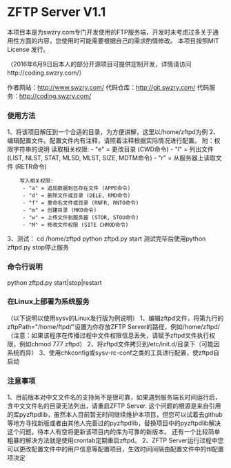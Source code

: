 ZFTP Server V1.1
===========

本项目本是为swzry.com专门开发使用的FTP服务端，开发时未考虑过多关于通用性方面的内容，您使用时可能需要根据自己的需求酌情修改。
本项目按照MIT License 发行。

（2016年6月9日后本人的部分开源项目可提供定制开发，详情请访问http://coding.swzry.com/）

作者网站：http://www.swzry.com/
代码仓库：http://git.swzry.com/
代码服务：http://coding.swzry.com/

### 使用方法 ###
1、将该项目解压到一个合适的目录，为方便讲解，这里以/home/zftpd为例
2、编辑配置文件。配置文件内有注释，请照着注释根据实际情况进行配置。
	附：权限字符串的说明
		读取相关权限:
         - "e" = 更改目录 (CWD命令)
         - "l" = 列出文件 (LIST, NLST, STAT, MLSD, MLST, SIZE, MDTM命令)
         - "r" = 从服务器上读取文件 (RETR命令)

        写入相关权限:
         - "a" = 追加数据到已存在文件 (APPE命令)
         - "d" = 删除文件或目录 (DELE, RMD命令)
         - "f" = 重命名文件或目录 (RNFR, RNTO命令)
         - "m" = 创建目录 (MKD命令)
         - "w" = 上传文件到服务器 (STOR, STOU命令)
         - "M" = 修改文件权限 (SITE CHMOD命令)
3、测试：
	cd /home/zftpd
	python zftpd.py start
	测试完毕后使用python zftpd.py stop停止服务

### 命令行说明 ###
python zftpd.py start|stop|restart

### 在Linux上部署为系统服务 ###
（以下说明以使用sysv的Linux发行版为例说明）
1、编辑zftpd文件，将第九行的zftpPath="/home/ftpd/"设置为你存放ZFTP Server的路径，例如/home/zftpd/
   （注意：如果该程序在传播过程中文件权限信息丢失，请赋予zftpd文件执行权限，例如chmod 777 zftpd）
2、将zftpd文件拷贝到/etc/init.d/目录下（可能因系统而异）
3、使用chkconfig或sysv-rc-conf之类的工具进行配置，使zftpd自启动

### 注意事项 ###
1、目前版本对中文文件名的支持尚不是很可靠，如果遇到服务端长时间运行后，含中文文件名的目录无法列出，请重启ZFTP Server.
   这个问题的根源是来自引用的库pyzftpdlib，虽然本人目前暂无时间继续维护本项目，但您可以试着去github等地方寻找新版或者由其他人完善过的pyzftpdlib，替换项目中的pyzftpdlib解决这个问题，待本人有空将更新该项目内的库为可靠的新版本。
   还有一个比较简单粗暴的解决方法就是使用crontab定期重启zftpd。
2、ZFTP Server运行过程中您可以更改配置文件中的用户信息等配置项目，生效时间间隔由配置文件中的ttl配置项决定
